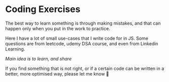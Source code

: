 # Coding Exercises

The best way to learn something is through making mistakes, and that can happen only when you put in the work to practice.

Here I have a lot of small use-cases that I write code for in JS. Some questions are from leetcode, udemy DSA course, and even from Linkedin Learning.

_Main idea is to learn, and share_

If you find something that is not right, or if a certain code can be written in a better, more optimised way, please let me know 🙂
